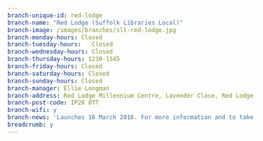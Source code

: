 ```yaml
---
branch-unique-id: red-lodge
branch-name: "Red Lodge (Suffolk Libraries Local)"
branch-image: /images/branches/sll-red-lodge.jpg
branch-monday-hours: Closed
branch-tuesday-hours:	Closed
branch-wednesday-hours: Closed
branch-thursday-hours: 1230-1545
branch-friday-hours: Closed
branch-saturday-hours: Closed
branch-sunday-hours: Closed
branch-manager: Ellie Longman
branch-address: Red Lodge Millennium Centre, Lavender Close, Red Lodge, Bury St Edmunds
branch-post-code: IP28 8TT
branch-wifi: y
branch-news: 'Launches 16 March 2016. For more information and to take part in a local consultation, please see the <a href="/local">Suffolk Libraries Local page</a>.'
breadcrumb: y
---
```

